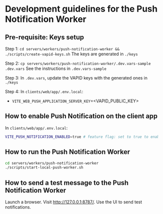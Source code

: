 # Development guidelines for the Push Notification Worker

## Pre-requisite: Keys setup

Step 1: `cd servers/workers/push-notification-worker && ./scripts/create-vapid-keys.sh`
The keys are generated in `./keys`

Step 2: `cp servers/workers/push-notification-worker/.dev.vars-sample .dev.vars`
See the instructions in `.dev.vars-sample`

Step 3: In `.dev.vars`, update the VAPID keys with the generated ones in `./keys`

Step 4: In `clients/web/app/.env.local`:

- `VITE_WEB_PUSH_APPLICATION_SERVER_KEY`=<VAPID_PUBLIC_KEY>

## How to enable Push Notification on the client app

In `clients/web/app/.env.local`:

```bash
VITE_PUSH_NOTIFICATION_ENABLED=true # feature flag: set to true to enable push notifications
```

## How to run the Push Notification Worker

```bash
cd servers/workers/push-notification-worker
./scripts/start-local-push-worker.sh
```

## How to send a test message to the Push Notification Worker

Launch a browser. Visit <http://127.0.0.1:8787/>. Use the UI to send test
notifications.
